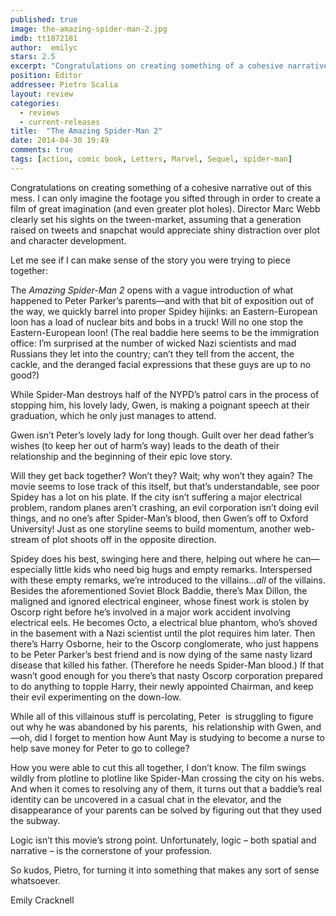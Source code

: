 ```yaml
---
published: true
image: the-amazing-spider-man-2.jpg
imdb: tt1872181
author:  emilyc
stars: 2.5
excerpt: "Congratulations on creating something of a cohesive narrative out of this mess."
position: Editor 
addressee: Pietro Scalia
layout: review
categories: 
  - reviews
  - current-releases
title:  "The Amazing Spider-Man 2"
date: 2014-04-30 19:49
comments: true
tags: [action, comic book, Letters, Marvel, Sequel, spider-man]
---
```

<p>Congratulations on creating something of a cohesive narrative out of this mess. I can only imagine the footage you sifted through in order to create a film of great imagination (and even greater plot holes). Director Marc Webb clearly set his sights on the tween-market, assuming that a generation raised on tweets and snapchat would appreciate shiny distraction over plot and character development.</p>
<p>Let me see if I can make sense of the story you were trying to piece together:</p>
<p>The <em>Amazing Spider-Man 2</em> opens with a vague introduction of what happened to Peter Parker&#8217;s parents&mdash;and with that bit of exposition out of the way, we quickly barrel into proper Spidey hijinks: an Eastern-European loon has a load of nuclear bits and bobs in a truck! Will no one stop the Eastern-European loon! (The real baddie here seems to be the immigration office: I&#8217;m surprised at the number of wicked Nazi scientists and mad Russians they let into the country; can&rsquo;t they tell from the accent, the cackle, and the deranged facial expressions that these guys are up to no good?)</p>
<p>While Spider-Man destroys half of the NYPD&#8217;s patrol cars in the process of stopping him, his lovely lady, Gwen, is making a poignant speech at their graduation, which he only just manages to attend.</p>
<p>Gwen isn&#8217;t Peter&#8217;s lovely lady for long though. Guilt over her dead father&#8217;s wishes (to keep her out of harm&#8217;s way) leads to the death of their relationship and the beginning of their epic love story.</p>
<p>Will they get back together? Won&#8217;t they? Wait; why won&#8217;t they again? The movie seems to lose track of this itself, but that&#8217;s understandable, see poor Spidey has a lot on his plate. If the city isn&#8217;t suffering a major electrical problem, random planes aren&#8217;t crashing, an evil corporation isn&#8217;t doing evil things, and no one&#8217;s after Spider-Man&#8217;s blood, then Gwen&#8217;s off to Oxford University! Just as one storyline seems to build momentum, another web-stream of plot shoots off in the opposite direction.</p>
<p>Spidey does his best, swinging here and there, helping out where he can&mdash;especially little kids who need big hugs and empty remarks. Interspersed with these empty remarks, we&#8217;re introduced to the villains&#8230;<em>all</em> of the villains. Besides the aforementioned Soviet Block Baddie, there&rsquo;s Max Dillon, the maligned and ignored electrical engineer, whose finest work is stolen by Oscorp right before he&rsquo;s involved in a major work accident involving electrical eels. He becomes Octo, a electrical blue phantom, who&#8217;s shoved in the basement with a Nazi scientist until the plot requires him later. Then there&rsquo;s Harry Osborne, heir to the Oscorp conglomerate, who just happens to be Peter Parker&#8217;s best friend and is now dying of the same nasty lizard disease that killed his father. (Therefore he needs Spider-Man blood.) If that wasn&#8217;t good enough for you there&#8217;s that nasty Oscorp corporation prepared to do anything to topple Harry, their newly appointed Chairman, and keep their evil experimenting on the down-low.</p>
<p>While all of this villainous stuff is percolating, Peter&nbsp; is struggling to figure out why he was abandoned by his parents,&nbsp; his relationship with Gwen, and&mdash;oh, did I forget to mention how Aunt May is studying to become a nurse to help save money for Peter to go to college?</p>
<p>How you were able to cut this all together, I don&rsquo;t know. The film swings wildly from plotline to plotline like Spider-Man crossing the city on his webs. And when it comes to resolving any of them, it turns out that a baddie&#8217;s real identity can be uncovered in a casual chat in the elevator, and the disappearance of your parents can be solved by figuring out that they used the subway.</p>
<p>Logic isn&#8217;t this movie&#8217;s strong point. Unfortunately, logic &ndash; both spatial and narrative &ndash; is the cornerstone of your profession.</p>
<p>So kudos, Pietro, for turning it into something that makes any sort of sense whatsoever.</p>
<p>Emily Cracknell</p>
